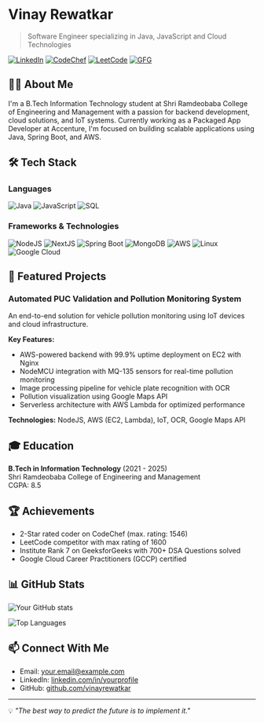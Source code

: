 # Vinay Rewatkar

> Software Engineer specializing in Java, JavaScript and Cloud Technologies

[![LinkedIn](https://img.shields.io/badge/LinkedIn-Connect-blue)](https://www.linkedin.com/in/yourlinkedin)
[![CodeChef](https://img.shields.io/badge/CodeChef-2%20Star-orange)](https://www.codechef.com/users/yourusername)
[![LeetCode](https://img.shields.io/badge/LeetCode-1600-yellow)](https://leetcode.com/yourusername)
[![GFG](https://img.shields.io/badge/GeeksforGeeks-Institute%20Rank%207-green)](https://auth.geeksforgeeks.org/user/yourusername)

## 👨‍💻 About Me

I'm a B.Tech Information Technology student at Shri Ramdeobaba College of Engineering and Management with a passion for backend development, cloud solutions, and IoT systems. Currently working as a Packaged App Developer at Accenture, I'm focused on building scalable applications using Java, Spring Boot, and AWS.

## 🛠️ Tech Stack

### Languages
![Java](https://img.shields.io/badge/-Java-007396?style=flat&logo=java)
![JavaScript](https://img.shields.io/badge/-JavaScript-F7DF1E?style=flat&logo=javascript&logoColor=black)
![SQL](https://img.shields.io/badge/-SQL-4479A1?style=flat&logo=mysql&logoColor=white)

### Frameworks & Technologies
![NodeJS](https://img.shields.io/badge/-NodeJS-339933?style=flat&logo=node.js&logoColor=white)
![NextJS](https://img.shields.io/badge/-NextJS-000000?style=flat&logo=next.js)
![Spring Boot](https://img.shields.io/badge/-Spring%20Boot-6DB33F?style=flat&logo=spring-boot&logoColor=white)
![MongoDB](https://img.shields.io/badge/-MongoDB-47A248?style=flat&logo=mongodb&logoColor=white)
![AWS](https://img.shields.io/badge/-AWS-232F3E?style=flat&logo=amazon-aws)
![Linux](https://img.shields.io/badge/-Linux-FCC624?style=flat&logo=linux&logoColor=black)
![Google Cloud](https://img.shields.io/badge/-Google%20Cloud-4285F4?style=flat&logo=google-cloud&logoColor=white)

## 🚀 Featured Projects

### Automated PUC Validation and Pollution Monitoring System

An end-to-end solution for vehicle pollution monitoring using IoT devices and cloud infrastructure.

**Key Features:**
- AWS-powered backend with 99.9% uptime deployment on EC2 with Nginx
- NodeMCU integration with MQ-135 sensors for real-time pollution monitoring
- Image processing pipeline for vehicle plate recognition with OCR
- Pollution visualization using Google Maps API
- Serverless architecture with AWS Lambda for optimized performance

**Technologies:** NodeJS, AWS (EC2, Lambda), IoT, OCR, Google Maps API

## 🎓 Education

**B.Tech in Information Technology** (2021 - 2025)  
Shri Ramdeobaba College of Engineering and Management  
CGPA: 8.5

## 🏆 Achievements

- 2-Star rated coder on CodeChef (max. rating: 1546)
- LeetCode competitor with max rating of 1600
- Institute Rank 7 on GeeksforGeeks with 700+ DSA Questions solved
- Google Cloud Career Practitioners (GCCP) certified

## 📊 GitHub Stats

![Your GitHub stats](https://github-readme-stats.vercel.app/api?username=vinayrewatkar&show_icons=true&theme=radical)

![Top Languages](https://github-readme-stats.vercel.app/api/top-langs/?username=vinayrewatkar&layout=compact&theme=radical)

## 📫 Connect With Me

- Email: [your.email@example.com](mailto:your.email@example.com)
- LinkedIn: [linkedin.com/in/yourprofile](https://www.linkedin.com/in/yourprofile)
- GitHub: [github.com/vinayrewatkar](https://github.com/vinayrewatkar)

---

💡 *"The best way to predict the future is to implement it."*
